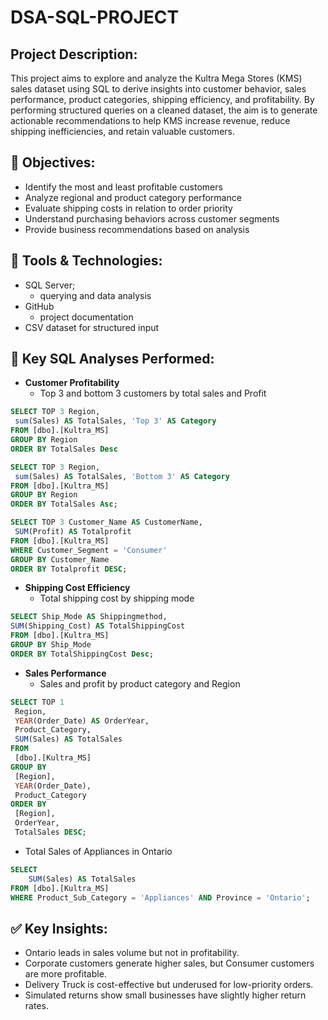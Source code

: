 # DSA-SQL-PROJECT
## Project Description:
This project aims to explore and analyze the Kultra Mega Stores (KMS) sales dataset using SQL to derive insights into customer behavior, sales performance, product categories, shipping efficiency, and profitability. By performing structured queries on a cleaned dataset, the aim is to generate actionable recommendations to help KMS increase revenue, reduce shipping inefficiencies, and retain valuable customers.

## 🎯 Objectives:
  - Identify the most and least profitable customers
  - Analyze regional and product category performance
  - Evaluate shipping costs in relation to order priority
  - Understand purchasing behaviors across customer segments
  - Provide business recommendations based on analysis

## 🧰 Tools & Technologies:
  - SQL Server;
    - querying and data analysis
  - GitHub
    - project documentation
  - CSV dataset for structured input

## 🧮 Key SQL Analyses Performed:
  - **Customer Profitability**
    - Top 3 and bottom 3 customers by total sales and Profit
   ``` SQL
SELECT TOP 3 Region,
	sum(Sales) AS TotalSales, 'Top 3' AS Category
FROM [dbo].[Kultra_MS]
GROUP BY Region
ORDER BY TotalSales Desc

SELECT TOP 3 Region,
	sum(Sales) AS TotalSales, 'Bottom 3' AS Category
FROM [dbo].[Kultra_MS]
GROUP BY Region
ORDER BY TotalSales Asc;

SELECT TOP 3 Customer_Name AS CustomerName,
	SUM(Profit) AS Totalprofit
FROM [dbo].[Kultra_MS]
WHERE Customer_Segment = 'Consumer'
GROUP BY Customer_Name
ORDER BY Totalprofit DESC;
```

  - **Shipping Cost Efficiency**
    - Total shipping cost by shipping mode
   ```SQL
SELECT Ship_Mode AS Shippingmethod,
SUM(Shipping_Cost) AS TotalShippingCost
FROM [dbo].[Kultra_MS]
GROUP BY Ship_Mode
ORDER BY TotalShippingCost Desc;
```

  - **Sales Performance**
    - Sales and profit by product category and Region
   ```SQL
SELECT TOP 1 
    Region,
    YEAR(Order_Date) AS OrderYear,
    Product_Category,
    SUM(Sales) AS TotalSales
FROM 
    [dbo].[Kultra_MS]
GROUP BY 
    [Region],
    YEAR(Order_Date),
    Product_Category
ORDER BY 
    [Region], 
    OrderYear, 
    TotalSales DESC;
```
  - Total Sales of Appliances in Ontario
```SQL
SELECT 
	SUM(Sales) AS TotalSales
FROM [dbo].[Kultra_MS]
WHERE Product_Sub_Category = 'Appliances' AND Province = 'Ontario';
```

## ✅ Key Insights:
- Ontario leads in sales volume but not in profitability.
- Corporate customers generate higher sales, but Consumer customers are more profitable.
- Delivery Truck is cost-effective but underused for low-priority orders.
- Simulated returns show small businesses have slightly higher return rates.
